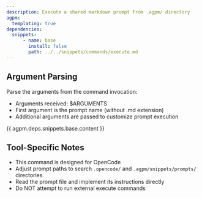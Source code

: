 ```yaml
---
description: Execute a shared markdown prompt from .agpm/ directory
agpm:
  templating: true
dependencies:
  snippets:
      - name: base
        install: false
        path: ../../snippets/commands/execute.md
---
```


## Argument Parsing

Parse the arguments from the command invocation:
- Arguments received: $ARGUMENTS
- First argument is the prompt name (without .md extension)
- Additional arguments are passed to customize prompt execution

{{ agpm.deps.snippets.base.content }}

## Tool-Specific Notes

- This command is designed for OpenCode
- Adjust prompt paths to search `.opencode/` and `.agpm/snippets/prompts/` directories
- Read the prompt file and implement its instructions directly
- Do NOT attempt to run external execute commands
